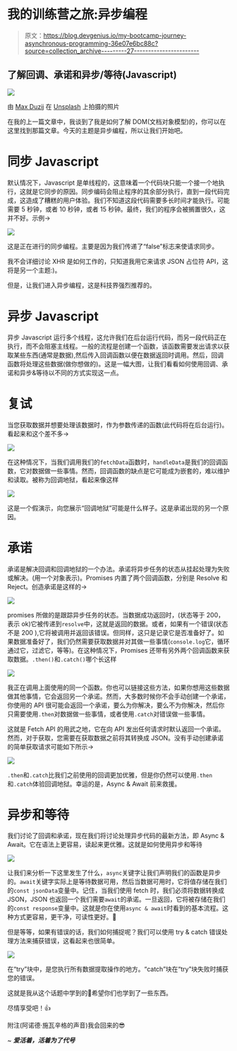 # 我的训练营之旅:异步编程

> 原文：<https://blog.devgenius.io/my-bootcamp-journey-asynchronous-programming-36e07e6bc88c?source=collection_archive---------27----------------------->

## 了解回调、承诺和异步/等待(Javascript)

![](img/82072d2f9007bebba3de663a3cbe6d09.png)

由 [Max Duzij](https://unsplash.com/@max_duz?utm_source=medium&utm_medium=referral) 在 [Unsplash](https://unsplash.com?utm_source=medium&utm_medium=referral) 上拍摄的照片

在我的上一篇文章中，我谈到了我是如何了解 DOM(文档对象模型)的，你可以在这里找到那篇文章。今天的主题是异步编程，所以让我们开始吧。

# 同步 Javascript

默认情况下，Javascript 是单线程的，这意味着一个代码块只能一个接一个地执行，这就是它同步的原因。同步编码会阻止程序的其余部分执行，直到一段代码完成，这造成了糟糕的用户体验。我们不知道这段代码需要多长时间才能执行。可能需要 5 秒钟，或者 10 秒钟，或者 15 秒钟。最终，我们的程序会被搁置很久，这并不好。示例→

![](img/a83831d0e721400af8176caf388c5bb9.png)

这是正在进行的同步编程。主要是因为我们传递了“false”标志来使请求同步。

我不会详细讨论 XHR 是如何工作的，只知道我用它来请求 JSON 占位符 API，这将是另一个主题:)。

但是，让我们进入异步编程，这是科技界强烈推荐的。

# 异步 Javascript

异步 Javascript 运行多个线程，这允许我们在后台运行代码，而另一段代码正在执行，而不会阻塞主线程。一般的流程是创建一个函数，该函数需要发出请求以获取某些东西(通常是数据),然后传入回调函数以便在数据返回时调用。然后，回调函数将处理这些数据(做你想做的)。这是一幅大图，让我们看看如何使用回调、承诺和异步&等待以不同的方式实现这一点。

# 复试

当您获取数据并想要处理该数据时，作为参数传递的函数(此代码将在后台运行)。看起来和这个差不多→

![](img/0a50963992f3c617072040b7802e4767.png)

在这种情况下，当我们调用我们的`fetchData`函数时，`handleData`是我们的回调函数，它对数据做一些事情。然而，回调函数的缺点是它可能成为嵌套的，难以维护和读取。被称为回调地狱，看起来像这样

![](img/4bbfe84e4e7f4dd25112fcfd572a0610.png)

这是一个假演示，向您展示“回调地狱”可能是什么样子。这是承诺出现的另一个原因。

# 承诺

承诺是解决回调和回调地狱的一个办法。承诺将异步任务的状态从挂起处理为失败或解决。(用一个对象表示)。Promises 内置了两个回调函数，分别是 Resolve 和 Reject。创造承诺是这样的→

![](img/98f993bd4b60c6c10310361b82a80f9b.png)

promises 所做的是跟踪异步任务的状态。当数据成功返回时，(状态等于 200，表示 ok)它被传递到`resolve`中，这就是返回的数据。或者，如果有一个错误(状态不是 200 ),它将被调用并返回该错误。但同样，这只是记录它是否准备好了。如果数据准备好了，我们仍然需要获取数据并对其做一些事情(`console.log`它，循环通过它，过滤它，等等)。在这种情况下，Promises 还带有另外两个回调函数来获取数据。`.then()`和`.catch()`哪个长这样

![](img/3beb270ba8fa292f7f56dc38ff919660.png)

我正在调用上面使用的同一个函数。你也可以链接这些方法，如果你想用这些数据做其他事情，它会返回另一个承诺。然而，大多数时候你不会手动创建一个承诺，你使用的 API 很可能会返回一个承诺，要么为你解决，要么不为你解决，然后你只需要使用`.then`对数据做一些事情，或者使用`.catch`对错误做一些事情。

这就是 Fetch API 的用武之地，它在向 API 发出任何请求时默认返回一个承诺。然而，对于获取，您需要在获取数据之前将其转换成 JSON。没有手动创建承诺的简单获取请求可能如下所示→

![](img/b31a90dcfef7bc66cd8c7c255a5b0f6d.png)

`.then`和`.catch`比我们之前使用的回调更加优雅，但是你仍然可以使用`.then`和`.catch`体验回调地狱。幸运的是，Async & Await 前来救援。

# 异步和等待

我们讨论了回调和承诺，现在我们将讨论处理异步代码的最新方法，即 Async & Await。它在语法上更容易，读起来更优雅。这就是如何使用异步和等待

![](img/1ec63cef67a6a1fd104422f43fc99aea.png)

让我们来分析一下这里发生了什么，`async`关键字让我们声明我们的函数是异步的。`await`关键字实际上是等待数据可用，然后当数据可用时，它将值存储在我们的`const jsonData`变量中。记住，当我们使用 fetch 时，我们必须将数据转换成 JSON，JSON 也返回一个我们需要`await`的承诺。一旦返回，它将被存储在我们的`const response`变量中。这就是你在使用`async & await`时看到的基本流程。这种方式更容易，更干净，可读性更好。🙌

但是等等，如果有错误的话，我们如何捕捉呢？我们可以使用 try & catch 错误处理方法来捕获错误，这看起来也很简单。

![](img/24796cfebe510ba32130500a33e215bd.png)

在“try”块中，是您执行所有数据提取操作的地方。“catch”块在“try”块失败时捕获您的错误。

这就是我从这个话题中学到的💪希望你们也学到了一些东西。

尽情享受吧！👍

附注(阿诺德·施瓦辛格的声音)我会回来的😎

~ ***爱活着，活着为了代号***